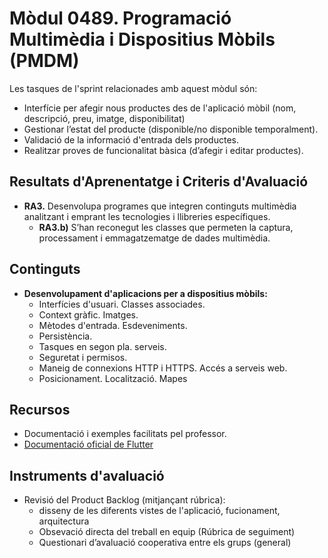 # **Mòdul 0489**. Programació Multimèdia i Dispositius Mòbils (PMDM)

Les tasques de l'sprint relacionades amb aquest mòdul són:

* Interfície per afegir nous productes des de l'aplicació mòbil (nom, descripció, preu, imatge, disponibilitat)
* Gestionar l’estat del producte (disponible/no disponible temporalment).
* Validació de la informació d'entrada dels productes.
* Realitzar proves de funcionalitat bàsica (d’afegir i editar productes).

## Resultats d'Aprenentatge i Criteris d'Avaluació

* **RA3.** Desenvolupa programes que integren continguts multimèdia analitzant i emprant les tecnologies i llibreries específiques.
     * **RA3.b)** S’han reconegut les classes que permeten la captura, processament i emmagatzematge de dades multimèdia.

## Continguts

* **Desenvolupament d'aplicacions per a dispositius mòbils:**
    * Interfícies d'usuari. Classes associades.
    * Context gràfic. Imatges.
    * Mètodes d'entrada. Esdeveniments.
    * Persistència.
    * Tasques en segon pla. serveis.
    * Seguretat i permisos.
    * Maneig de connexions HTTP i HTTPS. Accés a serveis web.
    * Posicionament. Localització. Mapes

## Recursos

* Documentació i exemples facilitats pel professor.
* [Documentació oficial de Flutter](https://docs.flutter.dev/)

## Instruments d'avaluació

* Revisió del Product Backlog (mitjançant rúbrica):  
    * disseny de les diferents vistes de l'aplicació, fucionament, arquitectura
    * Obsevació directa del treball en equip (Rúbrica de seguiment)
    * Questionari d’avaluació cooperativa entre els grups (general)
